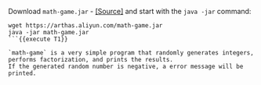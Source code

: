 Download `math-game.jar` - [[Source]](https://github.com/alibaba/arthas/blob/af70d95383ddc3692dbcd0e9c1cbfc201ae43a98/math-game/src/main/java/demo/MathGame.java) and start with the `java -jar` command:

```
wget https://arthas.aliyun.com/math-game.jar
java -jar math-game.jar
```{{execute T1}}

`math-game` is a very simple program that randomly generates integers, performs factorization, and prints the results.
If the generated random number is negative, a error message will be printed.
